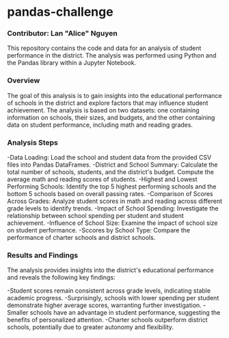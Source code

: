 # pandas-challenge
### Contributor: Lan "Alice" Nguyen

This repository contains the code and data for an analysis of student performance in the district. The analysis was performed using Python and the Pandas library within a Jupyter Notebook.

### Overview
The goal of this analysis is to gain insights into the educational performance of schools in the district and explore factors that may influence student achievement. The analysis is based on two datasets: one containing information on schools, their sizes, and budgets, and the other containing data on student performance, including math and reading grades.

### Analysis Steps

-Data Loading: Load the school and student data from the provided CSV files into Pandas DataFrames.
-District and School Summary: Calculate the total number of schools, students, and the district's budget. Compute the average math and reading scores of students.
-Highest and Lowest Performing Schools: Identify the top 5 highest performing schools and the bottom 5 schools based on overall passing rates.
-Comparison of Scores Across Grades: Analyze student scores in math and reading across different grade levels to identify trends.
-Impact of School Spending: Investigate the relationship between school spending per student and student achievement.
-Influence of School Size: Examine the impact of school size on student performance.
-Sccores by School Type: Compare the performance of charter schools and district schools.

### Results and Findings

The analysis provides insights into the district's educational performance and reveals the following key findings:

-Student scores remain consistent across grade levels, indicating stable academic progress.
-Surprisingly, schools with lower spending per student demonstrate higher average scores, warranting further investigation.
-Smaller schools have an advantage in student performance, suggesting the benefits of personalized attention.
-Charter schools outperform district schools, potentially due to greater autonomy and flexibility.

